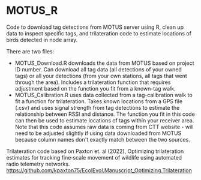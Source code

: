 # MOTUS_R

Code to download tag detections from MOTUS server using R, clean up data to inspect specific tags, and trilateration code to estimate locations of birds detected in node array. 

There are two files:
  - MOTUS_Download.R downloads the data from MOTUS based on project ID number. Can download all tag data (all detections of your owned tags) or all your detections (from your own stations, all tags that went through the area). Includes a trilateration function that requires adjustment based on the function you fit from a known-tag walk. 
  - MOTUS_Calibration.R uses data collected from a tag-calibration walk to fit a function for trilateration. Takes known locations from a GPS file (.csv) and uses signal strength from tag detections to estimate the relationship between RSSI and distance. The function you fit in this code can then be used to estimate locations of tags within your receiver area. Note that this code assumes raw data is coming from CTT website - will need to be adjusted slightly if using data downloaded from MOTUS because column names don't exactly match between the two sources. 

Trilateration code based on Paxton et. al (2022), Optimizing trilateration estimates for tracking fine‐scale movement of wildlife using automated radio telemetry networks. https://github.com/kpaxton75/EcolEvol.Manuscript_Optimizing.Trilateration 
 
